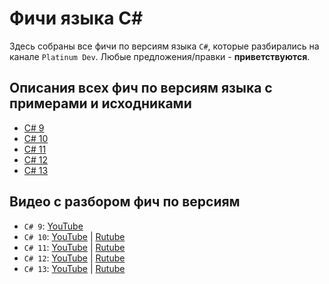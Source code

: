 # Фичи языка C#

Здесь собраны все фичи по версиям языка `C#`, которые разбирались на канале `Platinum Dev`.
Любые предложения/правки - **приветствуются**.

## Описания всех фич по версиям языка с примерами и исходниками
- [C# 9](https://github.com/platinum-dev/csharp-features/tree/main/csharp9)
- [C# 10](https://github.com/platinum-dev/csharp-features/tree/main/csharp10)
- [C# 11](https://github.com/platinum-dev/csharp-features/tree/main/csharp11)
- [C# 12](https://github.com/platinum-dev/csharp-features/tree/main/csharp12)
- [C# 13](https://github.com/platinum-dev/csharp-features/tree/main/csharp13)

## Видео с разбором фич по версиям
- `C# 9`:  [YouTube](https://youtu.be/C506sl4T8ls)
- `C# 10`: [YouTube](https://youtu.be/Gr7r2e8y298) | [Rutube](https://rutube.ru/video/b7f57091cf9668ab7bb525cdfcfb2916/)
- `C# 11`: [YouTube](https://youtu.be/bMBgDGNhKME) | [Rutube](https://rutube.ru/video/0efac27cc1931bae1448d4e790fed0cd/)
- `C# 12`: [YouTube](https://youtu.be/ScptPq_6geY) | [Rutube](https://rutube.ru/video/94ff9053392e56df35474c4ea84517b7/)
- `C# 13`: [YouTube](https://youtu.be/gGzgn6RbfT0) | [Rutube](https://rutube.ru/video/ad5c7191fde45e62a8efc84f5bbbb01b/)
